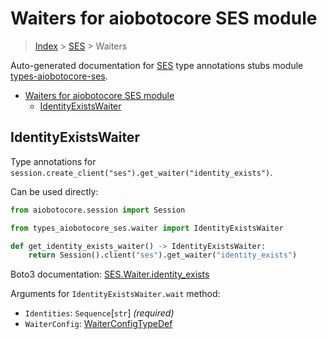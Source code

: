 <a id="waiters-for-aiobotocore-ses-module"></a>

# Waiters for aiobotocore SES module

> [Index](../README.md) > [SES](./README.md) > Waiters

Auto-generated documentation for
[SES](https://boto3.amazonaws.com/v1/documentation/api/latest/reference/services/ses.html#SES)
type annotations stubs module
[types-aiobotocore-ses](https://pypi.org/project/types-aiobotocore-ses/).

- [Waiters for aiobotocore SES module](#waiters-for-aiobotocore-ses-module)
  - [IdentityExistsWaiter](#identityexistswaiter)

<a id="identityexistswaiter"></a>

## IdentityExistsWaiter

Type annotations for
`session.create_client("ses").get_waiter("identity_exists")`.

Can be used directly:

```python
from aiobotocore.session import Session

from types_aiobotocore_ses.waiter import IdentityExistsWaiter

def get_identity_exists_waiter() -> IdentityExistsWaiter:
    return Session().client("ses").get_waiter("identity_exists")
```

Boto3 documentation:
[SES.Waiter.identity_exists](https://boto3.amazonaws.com/v1/documentation/api/latest/reference/services/ses.html#SES.Waiter.IdentityExists)

Arguments for `IdentityExistsWaiter.wait` method:

- `Identities`: `Sequence`\[`str`\] *(required)*
- `WaiterConfig`: [WaiterConfigTypeDef](./type_defs.md#waiterconfigtypedef)
